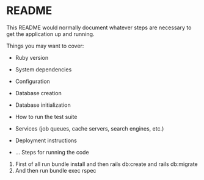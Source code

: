 # README

This README would normally document whatever steps are necessary to get the
application up and running.

Things you may want to cover:

* Ruby version

* System dependencies

* Configuration

* Database creation

* Database initialization

* How to run the test suite

* Services (job queues, cache servers, search engines, etc.)

* Deployment instructions

* ...
Steps for running the code
1. First of all run bundle install and then rails db:create and rails db:migrate
2. And then run bundle exec rspec